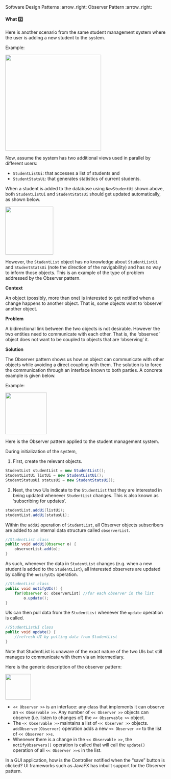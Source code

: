<link rel="stylesheet" href="{{baseUrl}}/css/textbook.css">

<div class="website-content">

<div id="path">Software Design Patterns :arrow_right: Observer Pattern :arrow_right:</div>

<div id="title">

#### What :two:

</div>

<div id="body">

Here is another scenario from the same student management system where the user is adding a new student to the system.

<tip-box>

Example:

<img src="{{baseUrl}}/designPatterns/observer/what/images/sequenceDiagram.png" height="300" />
<p/>

Now, assume the system has two additional views used in parallel by different users:

* `StudentListUi`: that accesses a list of students and
* `StudentStatsUi`: that generates statistics of current students.

When a student is added to the database using `NewStudentUi` shown above, both `StudentListUi` and `StudentStatsUi` should get updated automatically, as shown below.

<img src="{{baseUrl}}/designPatterns/observer/what/images/studentListUI.png" height="150" />
<p/>

However, the `StudentList` object has no knowledge about `StudentListUi` and `StudentStatsUi` (note the direction of the navigability) and has no way to inform those objects. This is an example of the type of problem addressed by the Observer pattern.

</tip-box>

**Context**

An object (possibly, more than one) is interested to get notified when a change happens to another object. That is, some objects want to ‘observe’ another object.

**Problem**

A bidirectional link between the two objects is not desirable. However the two entities need to communicate with each other. That is, the ‘observed’ object does not want to be coupled to objects that are ‘observing’ it.

**Solution**

The Observer pattern shows us how an object can communicate with other objects while avoiding a direct coupling with them.
The solution is to force the communication through an interface known to both parties. A concrete example is given below.

<tip-box>

Example:

<img src="{{baseUrl}}/designPatterns/observer/what/images/studentListObserver.png" height="130" />
<p/>

Here is the Observer pattern applied to the student management system.

During initialization of the system,

1. First, create the relevant objects.

```java
StudentList studentList = new StudentList();
StudentListUi listUi = new StudentListUi();
StudentStatusUi statusUi = new StudentStatsUi();
```

2. Next, the two UIs indicate to the `StudentList` that they are interested in being updated whenever `StudentList` changes. This is also known as ‘subscribing for updates’.

```java
studentList.addUi(listUi);
studentList.addUi(statusUi);
```

Within the `addUi` operation of `StudentList`, all Observer objects subscribers are added to an internal data structure called `observerList`.

```java
//StudentList class
public void addUi(Observer o) {
    observerList.add(o);
}
```

As such, whenever the data in `StudentList` changes (e.g. when a new student is added to the `StudentList`), all interested observers are updated by calling the `notifyUIs` operation.

```java
//StudentList class
public void notifyUIs() {
    for(Observer o: observerList) //for each observer in the list
        o.update();
}
```

UIs can then pull data from the `StudentList` whenever the `update` operation is called.

```java
//StudentListUI class
public void update() {
    //refresh UI by pulling data from StudentList
}
```

Note that StudentList is unaware of the exact nature of the two UIs but still manages to communicate with them via an intermediary.

</tip-box>

Here is the generic description of the observer pattern:

<img src="{{baseUrl}}/designPatterns/observer/what/images/observableInterfaceDiagram.png" height="80" />
<p/>

*	`<< Observer >>` is an interface: any class that implements it can observe an `<< Observable >>`. Any number of `<< Observer >>` objects can observe (i.e. listen to changes of) the `<< Observable >>` object.
*	The `<< Observable >>` maintains a list of `<< Observer >>` objects. `addObserver(Observer)` operation adds a new `<< Observer >>` to the list of `<< Observer >>s`.
*	Whenever there is a change in the `<< Observable >>`, the `notifyObservers()` operation is called that will call the `update()` operation of all `<< Observer >>s` in the list.

In a GUI application, how is the Controller notified when the “save” button is clicked? UI frameworks such as JavaFX has inbuilt support for the Observer pattern.

</div>

<div id="extras">

<include src="exercises.md" />

</div>

</div>
